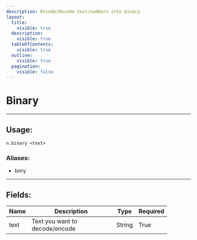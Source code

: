 ```yaml
---
description: Encode/Decode text/numbers into binary
layout:
  title:
    visible: true
  description:
    visible: true
  tableOfContents:
    visible: true
  outline:
    visible: true
  pagination:
    visible: false
---
```


# Binary

***

## Usage:

```
n.binary <text>
```

### Aliases:

* bnry

***

## Fields:

<table><thead><tr><th>Name</th><th width="215">Description</th><th>Type</th><th>Required</th></tr></thead><tbody><tr><td>text</td><td>Text you want to decode/encode</td><td>String</td><td>True</td></tr></tbody></table>







